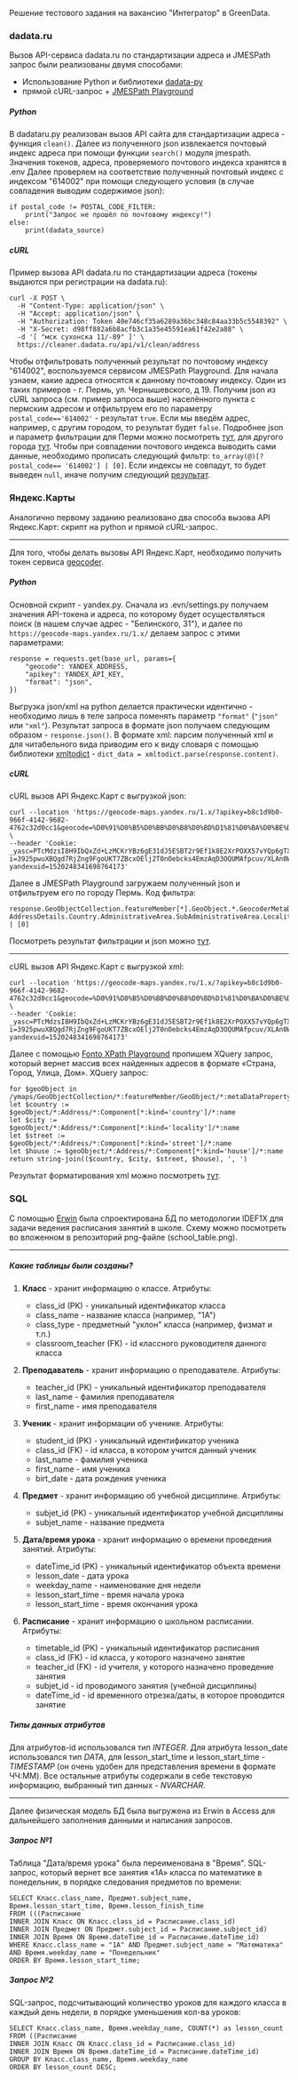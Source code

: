 Решение тестового задания на вакансию "Интегратор" в GreenData.
### dadata.ru
Вызов API-сервиса dadata.ru по стандартизации адреса и JMESPath запрос были реализованы двумя способами: 
* Использование Python и библиотеки [dadata-py](https://github.com/hflabs/dadata-py)
* прямой cURL-запрос + [JMESPath Playground](https://play.jmespath.org/)
##### Python
В dadataru.py реализован вызов API сайта для стандартизации адреса - функция `clean()`.
Далее из полученного json извлекается почтовый индекс адреса при помощи функции `search()` модуля jmespath. 
Значения токенов, адреса, проверяемого почтового индекса хранятся в .env
Далее проверяем на соответствие полученный почтовый индекс с индексом "614002" при помощи следующего условия (в случае совпадения выводим содержимое json): 
```
if postal_code != POSTAL_CODE_FILTER:  
    print("Запрос не прошёл по почтовому индексу!")  
else:  
    print(dadata_source)
```
##### cURL
Пример вызова API dadata.ru по стандартизации адреса (токены выдаются при регистрации на dadata.ru):
```
curl -X POST \
  -H "Content-Type: application/json" \
  -H "Accept: application/json" \
  -H "Authorization: Token 40e746cf35a6289a36bc348c84aa33b5c5548392" \
  -H "X-Secret: d98ff882a6b8acfb3c1a35e45591ea61f42e2a88" \
  -d '[ "мск сухонска 11/-89" ]' \
  https://cleaner.dadata.ru/api/v1/clean/address
```
Чтобы отфильтровать полученный результат по почтовому индексу "614002", воспользуемся сервисом JMESPath Playground. 
Для начала узнаем, какие адреса относятся к данному почтовому индексу. Один из таких примеров - г. Пермь, ул. Чернышевского, д 19. Получим json из cURL запроса (см. пример запроса выше) населённого пункта с пермским адресом и отфильтруем его по параметру `postal_code=='614002'`  - результат `true`. 
Если мы введём адрес, например, с другим городом, то результат будет `false`. Подробнее json и параметр фильтрации для Перми можно посмотреть [тут](https://play.jmespath.org/?u=9c83ce4a-05b6-4611-a650-bae2eae1ff08), для другого города [тут](https://play.jmespath.org/?u=18f9866d-3684-4506-ad73-8c8035298756).
Чтобы при совпадении почтового индекса выводить сами данные, необходимо прописать следующий фильтр: `to_array(@)[?postal_code== '614002'] | [0]`. Если индексы не совпадут, то будет выведен `null`, иначе получим следующий [результат](https://play.jmespath.org/?u=8b633f03-f12b-48e6-8758-36da2827f39e).
### Яндекс.Карты
Аналогично первому заданию реализовано два способа вызова API Яндекс.Карт: скрипт на python и прямой cURL-запрос. 
____
Для того, чтобы делать вызовы API Яндекс.Карт, необходимо получить токен сервиса [geocoder](https://yandex.ru/maps-api/products/geocoder-api?from=mapsapi%3F).
##### Python
Основной скрипт - yandex.py. Сначала из .evn/settings.py получаем значения API-токена и адреса, по которому будет осуществляться поиск (в нашем случае адрес - "Белинского, 31"), и далее по `https://geocode-maps.yandex.ru/1.x/` делаем запрос с этими параметрами:
```
response = requests.get(base_url, params={  
    "geocode": YANDEX_ADDRESS,  
    "apikey": YANDEX_API_KEY,  
    "format": "json",  
})
```
Выгрузка json/xml на python делается практически идентично - необходимо лишь в теле запроса поменять параметр `"format"` (`"json"` или `"xml"`).
Результат запроса в формате json получаем следующим образом - `response.json()`. В формате xml: парсим полученный xml и для читабельного вида приводим его к виду словаря с помощью библиотеки [xmltodict](https://pypi.org/project/xmltodict/) - `dict_data = xmltodict.parse(response.content)`.
##### cURL
cURL вызов API Яндекс.Карт с выгрузкой json:
```
curl --location 'https://geocode-maps.yandex.ru/1.x/?apikey=b8c1d9b0-966f-4142-9682-4762c32d0cc1&geocode=%D0%91%D0%B5%D0%BB%D0%B8%D0%BD%D1%81%D0%BA%D0%BE%D0%B3%D0%BE%2C%2031&format=json' \
--header 'Cookie: _yasc=PTcMdzsI8H9IbQxZd+LzMCKrYBz6gE31dJ5ESBT2r9Ef1k8E2XrPOXX57vYQp6gTXA==; i=3925pwuXBQgd7RjZng9FgoUKT7ZBcxOElj2T0nOebcks4EmzAqD3OQUMAfpcuv/XLAn0WDLbcJaWyssxfuUKU9ECitg=; yandexuid=1520248341698764173'
```
Далее в JMESPath Playground загружаем полученный json и отфильтруем его по городу Пермь. Код фильтра: 
```
response.GeoObjectCollection.featureMember[*].GeoObject.*.GeocoderMetaData[?AddressDetails.Country.AdministrativeArea.SubAdministrativeArea.Locality.LocalityName=='Пермь'] | [0]
```
Посмотреть результат фильтрации и json можно [тут](https://play.jmespath.org/?u=711ef1a9-98cd-4e53-b16a-96c50515ceb0).
___
cURL вызов API Яндекс.Карт с выгрузкой xml:
```
curl --location 'https://geocode-maps.yandex.ru/1.x/?apikey=b8c1d9b0-966f-4142-9682-4762c32d0cc1&geocode=%D0%91%D0%B5%D0%BB%D0%B8%D0%BD%D1%81%D0%BA%D0%BE%D0%B3%D0%BE%2C%2031&format=xml' \
--header 'Cookie: _yasc=PTcMdzsI8H9IbQxZd+LzMCKrYBz6gE31dJ5ESBT2r9Ef1k8E2XrPOXX57vYQp6gTXA==; i=3925pwuXBQgd7RjZng9FgoUKT7ZBcxOElj2T0nOebcks4EmzAqD3OQUMAfpcuv/XLAn0WDLbcJaWyssxfuUKU9ECitg=; yandexuid=1520248341698764173'
```
Далее с помощью [Fonto XPath Playground](https://xpath.playground.fontoxml.com/) пропишем XQuery запрос, который вернет массив всех найденных адресов в формате «Страна, Город, Улица, Дом». XQuery запрос:
```
for $geoObject in /ymaps/GeoObjectCollection/*:featureMember/GeoObject/*:metaDataProperty/*:GeocoderMetaData
let $country := $geoObject/*:Address/*:Component[*:kind='country']/*:name
let $city := $geoObject/*:Address/*:Component[*:kind='locality']/*:name
let $street := $geoObject/*:Address/*:Component[*:kind='street']/*:name
let $house := $geoObject/*:Address/*:Component[*:kind='house']/*:name
return string-join(($country, $city, $street, $house), ', ')
```
Результат форматирования xml можно посмотреть [тут](https://t.ly/_S5U3).
### SQL
С помощью [Erwin](https://www.erwin.com/) была спроектирована БД по методологии IDEF1X для задачи ведения расписания занятий в школе. 
Схему можно посмотреть во вложенном в репозиторий png-файле (school_table.png).
___
##### Какие таблицы были созданы?
1. **Класс** - хранит информацию о классе. Атрибуты: 
   * class_id (PK) - уникальный идентификатор класса
   * class_name - название класса (например, "1А")
   * class_type - предметный "уклон" класса (например, физмат и т.п.)
   * classroom_teacher (FK) - id классного руководителя данного класса
     
2. **Преподаватель** - хранит информацию о преподавателе. Атрибуты: 
   * teacher_id (PK) - уникальный идентификатор преподавателя
   * last_name - фамилия преподавателя
   * first_name - имя преподавателя
     
3. **Ученик** - хранит информации об ученике. Атрибуты: 
   * student_id (PK) - уникальный идентификатор ученика
   * class_id (FK) - id класса, в котором учится данный ученик
   *  last_name - фамилия ученика
   * first_name - имя ученика
   * birt_date - дата рождения ученика
     
4. **Предмет** - хранит информацию об учебной дисциплине. Атрибуты:
   * subjet_id (PK) - уникальный идентификатор учебной дисциплины
   * subjet_name - название предмета
     
5. **Дата/время урока** - хранит информацию о времени проведения занятий. Атрибуты:
   * dateTime_id (PK) - уникальный идентификатор объекта времени
   * lesson_date - дата урока
   * weekday_name - наименование дня недели
   * lesson_start_time - время начала урока
   * lesson_start_time - время окончания урока
     
6. **Расписание** - хранит информацию о школьном расписании. Атрибуты:
   * timetable_id (PK) - уникальный идентификатор расписания
   * class_id (FK) - id класса, у которого назначено занятие
   * teacher_id (FK) - id учителя, у которого назначено проведение занятия
   * subjet_id - id проводимого занятия (учебной дисциплины)
   * dateTime_id - id временного отрезка/даты, в которое проводится занятие
##### Типы данных атрибутов 
Для атрибутов-id использовался тип *INTEGER*.
Для атрибута lesson_date использовался тип *DATA*, для lesson_start_time и lesson_start_time - *TIMESTAMP* (он очень удобен для представления времени в формате ЧЧ:ММ).
Все остальные атрибуты содержали в себе текстовую информацию, выбранный тип данных - *NVARCHAR*.
___
Далее физическая модель БД была выгружена из Erwin в Access для дальнейшего заполнения данными и написания запросов.
##### Запрос №1
Таблица "Дата/время урока" была переименована в "Время".
SQL-запрос, который вернет все занятия «1А» класса по математике в понедельник, в порядке следования предметов по времени:
```
SELECT Класс.class_name, Предмет.subject_name, Время.lesson_start_time, Время.lesson_finish_time
FROM (((Расписание
INNER JOIN Класс ON Класс.class_id = Расписание.class_id)
INNER JOIN Предмет ON Предмет.subject_id = Расписание.subject_id)
INNER JOIN Время ON Время.dateTime_id = Расписание.dateTime_id)
WHERE Класс.class_name = "1А" AND Предмет.subject_name = "Математика" AND Время.weekday_name = "Понедельник"
ORDER BY Время.lesson_start_time;
```
##### Запрос №2
SQL-запрос, подсчитывающий количество уроков для каждого класса в каждый день недели, в порядке уменьшения кол-ва уроков:
```
SELECT Класс.class_name, Время.weekday_name, COUNT(*) as lesson_count
FROM ((Расписание
INNER JOIN Класс ON Класс.class_id = Расписание.class_id)
INNER JOIN Время ON Время.dateTime_id = Расписание.dateTime_id)
GROUP BY Класс.class_name, Время.weekday_name
ORDER BY lesson_count DESC;
```
